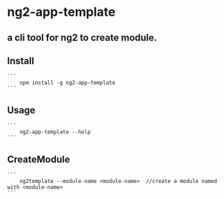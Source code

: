 ng2-app-template
===================
a cli tool for ng2 to create module.
-------------------

## Install
    ```
        npm install -g ng2-app-template
    ```
    
## Usage
    ```
        ng2-app-template --help
    ```
    
## CreateModule
    ```
        ng2template --module-name <module-name>  //create a module named with <module-name>
    ```